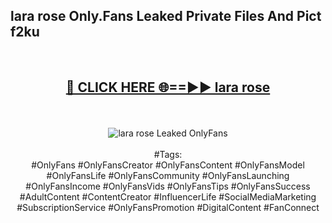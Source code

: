 <h2>lara rose Only.Fans Leaked Private Files And Pict f2ku</h2>
<br>
<div align="center">
<h2><a href="https://mediafiles.top/lara_rose" rel="nofollow">🔴 CLICK HERE 🌐==►► lara rose</a></h2>
<br>
<br>
<a href="https://mediafiles.top/lara_rose" rel="nofollow" data-target="animated-image.originalLink"><img src="https://i.ibb.co.com/WyWwxjT/player-gif2.gif" alt="lara rose Leaked OnlyFans" style="max-width: 100%; display: inline-block;" data-target="animated-image.originalImage"></a>
<br><br>
#Tags:
<br>
#OnlyFans #OnlyFansCreator #OnlyFansContent #OnlyFansModel #OnlyFansLife #OnlyFansCommunity #OnlyFansLaunching #OnlyFansIncome #OnlyFansVids #OnlyFansTips #OnlyFansSuccess #AdultContent #ContentCreator #InfluencerLife #SocialMediaMarketing #SubscriptionService #OnlyFansPromotion #DigitalContent #FanConnect
</div>
<br>